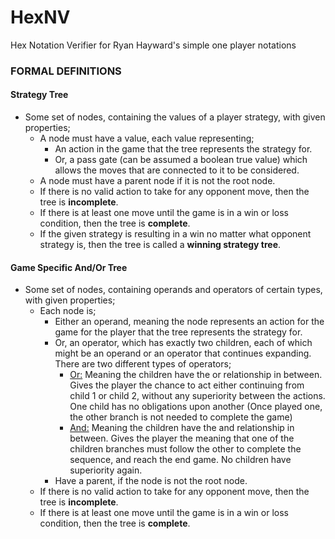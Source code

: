 # HexNV
Hex Notation Verifier for Ryan Hayward's simple one player notations

### FORMAL DEFINITIONS

#### Strategy Tree

- Some set of nodes, containing the values of a player strategy, with given properties;
  - A node must have a value, each value representing;
    - An action in the game that the tree represents the strategy for.
    - Or, a pass gate (can be assumed a boolean true value) which allows the moves that are connected to it to be considered.
  - A node must have a parent node if it is not the root node.
  - If there is no valid action to take for any opponent move, then the tree is **incomplete**. 
  - If there is at least one move until the game is in a win or loss condition, then the tree is **complete**.
  - If the given strategy is resulting in a win no matter what opponent strategy is, then the tree is called a **winning strategy tree**.

#### Game Specific And/Or Tree

- Some set of nodes, containing operands and operators of certain types, with given properties;
  - Each node is;
    - Either an operand, meaning the node represents an action for the game for the player that the tree represents the strategy for.
    - Or, an operator, which has exactly two children, each of which might be an operand or an operator that continues expanding. There are two different types of operators;
      - <u>Or:</u> Meaning the children have the or relationship in between. Gives the player the chance to act either continuing from child 1 or child 2, without any superiority between the actions. One child has no obligations upon another (Once played one, the other branch is not needed to complete the game)
      - <u>And:</u> Meaning the children have the and relationship in between. Gives the player the meaning that one of the children branches must follow the other to complete the sequence, and reach the end game. No children have superiority again.
    - Have a parent, if the node is not the root node.
  - If there is no valid action to take for any opponent move, then the tree is **incomplete**. 
  - If there is at least one move until the game is in a win or loss condition, then the tree is **complete**.

